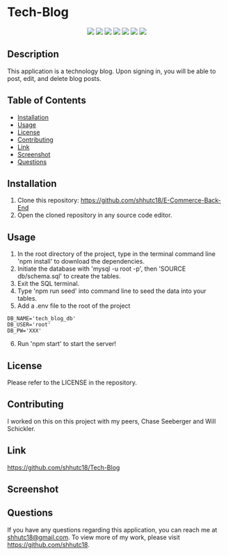 # Tech-Blog

<p align="center">
    <img src="https://img.shields.io/badge/Javascript-yellow" />
    <img src="https://img.shields.io/badge/-Express.js-green" />
    <img src="https://img.shields.io/badge/-Sequelize-red" >
    <img src="https://img.shields.io/badge/-mySQL-blue" >
    <img src="https://img.shields.io/badge/-Model-View-Controller-orange" >
    <img src="https://img.shields.io/badge/-Handlebars-pink" >
    <img src="https://img.shields.io/badge/-bcrypt-lightgrey" />
</p>

## Description

This application is a technology blog. Upon signing in, you will be able to post, edit, and delete blog posts.

## Table of Contents

- [Installation](#installation)
- [Usage](#usage)
- [License](#license)
- [Contributing](#contributing)
- [Link](#link)
- [Screenshot](#screenshot)
- [Questions](#questions)

## Installation

1. Clone this repository: https://github.com/shhutc18/E-Commerce-Back-End
2. Open the cloned repository in any source code editor.

## Usage

1. In the root directory of the project, type in the terminal command line 'npm install' to download the dependencies.
2. Initiate the database with 'mysql -u root -p', then 'SOURCE db/schema.sql' to create the tables.
3. Exit the SQL terminal.
4. Type 'npm run seed' into command line to seed the data into your tables.
5. Add a .env file to the root of the project

```text
DB_NAME='tech_blog_db'
DB_USER='root'
DB_PW='XXX'
```
6. Run 'npm start' to start the server!

## License

Please refer to the LICENSE in the repository.

## Contributing

I worked on this on this project with my peers, Chase Seeberger and Will Schickler.

## Link

https://github.com/shhutc18/Tech-Blog

## Screenshot

<!-- Insert screenshot here -->

## Questions

If you have any questions regarding this application, you can reach me at shhutc18@gmail.com. To view more of my work, please visit https://github.com/shhutc18.